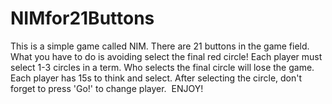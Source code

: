 # NIMfor21Buttons
This is a simple game called NIM. 
There are 21 buttons in the game field. 
What you have to do is avoiding select the final red circle! 
Each player must select 1-3 circles in a term. 
Who selects the final circle will lose the game. 
Each player has 15s to think and select. 
After selecting the circle, don't forget to press 'Go!' to change player.  
ENJOY!
